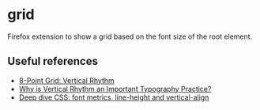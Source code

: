 # grid
Firefox extension to show a grid based on the font size of the root element.

## Useful references
 - [8-Point Grid: Vertical Rhythm](https://builttoadapt.io/8-point-grid-vertical-rhythm-90d05ad95032)
 - [Why is Vertical Rhythm an Important Typography Practice?](https://zellwk.com/blog/why-vertical-rhythms/)
 - [Deep dive CSS: font metrics, line-height and vertical-align](https://iamvdo.me/en/blog/css-font-metrics-line-height-and-vertical-align)

